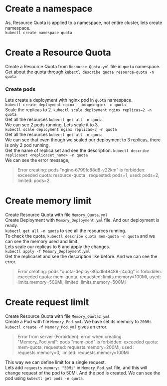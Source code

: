 # Create a namespace
As, Resource Quota is applied to a namespace, not entire cluster, lets create namespace.<br>
`kubectl create namespace quota`
# Create a Resource Quota
Create a Resource Quota from `Resource_Quota.yml` file in `quota` namespace.<br>
Get about the quota through
`kubectl describe quota resource-quota -n quota`
### Create pods
Lets create a deployment with nginx pod in `quota` namespace.<br>
`kubectl create deployment nginx --image=nginx -n quota`<br>
Scale the replicas to 2.
`kubectl scale deployment nginx replicas=2 -n quota`<br>
Get all the resources
`kubectl get all -n quota`<br>
We can see 2 pods running. Lets scale it to 3.<br>
`kubectl scale deployment nginx replicas=3 -n quota`<br>
Get all the resources
`kubectl get all -n quota`<br>
We can see that even though we scaled our deployment to 3 replicas, there is only 2 pod running.<br>
Get the name of replica set and see the description. `kubectl describe replicaset <replicaset_name> -n quota`<br>
We can see the error message, 
>Error creating: pods "nginx-6799fc88d8-v22km" is forbidden: exceeded quota: resource-quota
, requested: pods=1, used: pods=2, limited: pods=2
# Create memory limit
Create Resource Quota with file `Memory_Quota.yml`<br>
Create Deployment with `Memory_Deployment.yml` file. And our deployment is ready.<br>
`kubectl get all -n quota` to see all the resources running.<br>
To check the quota, `kubectl describe quota mem-quota -n quota` and we can see the memory used and limit.<br>
Lets scale our replicas to 6 and apply the changes.<br>
`kubectl apply -f Memory_Deployment.yml`<br>
Get the replicaset and see the description like before. And we can see the error.
>Error creating: pods "quota-deploy-86cd949489-r4qdg" is forbidden: exceeded quota: mem-quota, requested: limits.memory=100Mi, used: limits.memory=500Mi, limited: limits.memory=500Mi
# Create request limit
Create Resource Quota with file `Memory_Quota2.yml`<br>
Create a Pod with file `Memory_Pod.yml`. We have set its memory to `200Mi`.<br>
`kubectl create -f Memory_Pod.yml` gives an error.
> Error from server (Forbidden): error when creating "Memory_Pod.yml": pods "mem-pod" is forbidden: exceeded quota: mem-quota, requested: requests.memory=200Mi, used : requests.memory=0, limited: requests.memory=100Mi

This way we can define limit for a single request.<br>
Lets add `requests.memory: "50Mi"` in `Memory_Pod.yml` file, and this will change request of the pod to 50Mi. And the pod is created. We can see the pod using `kubectl get pods -n quota`.

